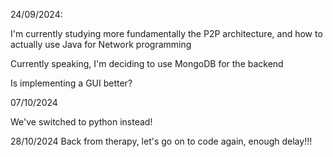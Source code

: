 24/09/2024:

I'm currently studying more fundamentally the P2P architecture, and how to actually use Java for Network programming

Currently speaking, I'm deciding to use MongoDB for the backend

Is implementing a GUI better?

07/10/2024

We've switched to python instead!

28/10/2024
Back from therapy, let's go on to code again, enough delay!!!
